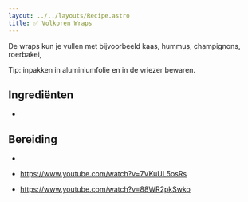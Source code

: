 ```yaml
---
layout: ../../layouts/Recipe.astro
title: ✅ Volkoren Wraps
---
```

De wraps kun je vullen met bijvoorbeeld kaas, hummus, champignons, roerbakei, 

Tip: inpakken in aluminiumfolie en in de vriezer bewaren.

## Ingrediënten

*

## Bereiding

*



* <https://www.youtube.com/watch?v=7VKuUL5osRs>
* <https://www.youtube.com/watch?v=88WR2pkSwko>